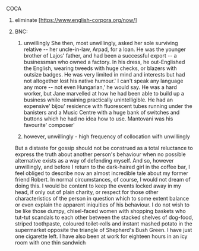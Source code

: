 COCA 
1. eliminate 
[https://www.english-corpora.org/now/]


2. BNC:
   
   1) unwillingly
 She then, most unwillingly, asked her sole surviving relative -- her uncle-in-law, Arpad, for a loan. He was the younger brother of Lajos' father, and had been a successful export -- a businessman who owned a factory. In his dress, he out-Englished the English, wearing tweeds with huge checks, or blazers with outsize badges. He was very limited in mind and interests but had not altogether lost his native humour.' I can't speak any language any more -- not even Hungarian,' he would say. He was a hard worker, but Jane marvelled at how he had been able to build up a business while remaining practically unintelligible. He had an expensive' bijou' residence with fluorescent tubes running under the banisters and a Music Centre with a huge bank of switches and buttons which he had no idea how to use. Mantovani was his favourite' composer'

   2) however, unwillingly - high frequency of collocation wifh unwillingly
      
   But a distaste for gossip should not be construed as a total reluctance to express the truth about another person's behaviour when no possible alternative exists as a way of defending myself. And so, however unwillingly, and before I return to the dark-haired girl in the coffee bar, I feel obliged to describe now an almost incredible tale about my former friend Robert. In normal circumstances, of course, I would not dream of doing this. I would be content to keep the events locked away in my head, if only out of plain charity, or respect for those other characteristics of the person in question which to some extent balance or even explain the apparent iniquities of his behaviour. I do not wish to be like those dumpy, chisel-faced women with shopping baskets who tut-tut scandals to each other between the stacked shelves of dog-food, striped toothpaste, coloured toilet-rolls and instant mashed potato in the supermarket opposite the triangle of Shepherd's Bush Green. I have just one cigarette left. I have also been at work for eighteen hours in an icy room with one thin sandwich
